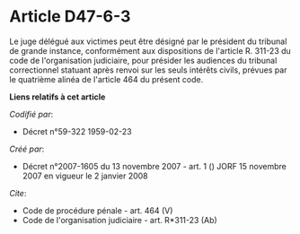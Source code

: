 # Article D47-6-3

Le juge délégué aux victimes peut être désigné par le président du tribunal de grande instance, conformément aux dispositions
de l'article R. 311-23 du code de l'organisation judiciaire, pour présider les audiences du tribunal correctionnel statuant
après renvoi sur les seuls intérêts civils, prévues par le quatrième alinéa de l'article 464 du présent code.

**Liens relatifs à cet article**

_Codifié par_:

  - Décret n°59-322 1959-02-23

_Créé par_:

  - Décret n°2007-1605 du 13 novembre 2007 - art. 1 () JORF 15 novembre 2007 en vigueur le 2 janvier 2008

_Cite_:

  - Code de procédure pénale - art. 464 (V)
  - Code de l'organisation judiciaire - art. R*311-23 (Ab)
